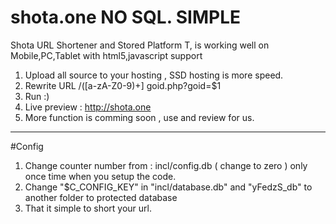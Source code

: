 # shota.one NO SQL. SIMPLE
Shota URL Shortener and Stored Platform T, is working well on Mobile,PC,Tablet with html5,javascript support 
1. Upload all source to your hosting , SSD hosting is more speed.
2. Rewrite URL /([a-zA-Z0-9)+] goid.php?goid=$1
3. Run :)
4. Live preview : http://shota.one
5. More function is comming soon , use and review for us.
____________________________________
#Config
1. Change counter number from : incl/config.db ( change to zero ) only once time when you setup the code.
2. Change "$C_CONFIG_KEY" in "incl/database.db" and "yFedzS_db" to another folder to protected database
3. That it simple to short your url.
